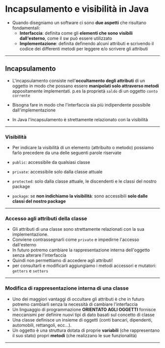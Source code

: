 # Incapsulamento e visibilità in Java

* Quando disegniamo un software ci sono **due aspetti** che risultano fondamentali:
  * **Interfaccia**: definita come gli **elementi che sono visibili dall'esterno**, come il sw può essere utilizzato
  * **Implementazione**: definita definendo alcuni attributi e scrivendo il codice dei differenti metodi per leggere e/o scrivere gli attributi

---

## Incapsulamento

* L'incapsulamento consiste nell'**occultamento degli attributi** di un oggetto in modo che possano essere **manipolati solo attraverso metodi** appositamente implementati. p.es la proprietà `saldo` di un oggetto `conto corrente`

* Bisogna fare in modo che l'interfaccia sia più indipendente possibile dall'implementazione

* In Java l'incapsulamento è strettamente relazionato con la visibilità

---

### Visibilità

* Per indicare la visibilità di un elemento (attribuito o metodo) possiamo farlo precedere da una delle seguenti parole riservate

* `public`: accessibile da qualsiasi classe

* `private`: accessibile solo dalla classe attuale

* `protected`: solo dalla classe attuale, le discendenti e le classi del nostro package

* `package`: se **non indichiamo la visibilità**: sono accessibili **solo dalle classi del nostro package**

---


### Accesso agli attributi della classe

* Gli attributi di una classe sono strettamente relazionati con la sua implementazione. 
* Conviene contrassegnarli come `private` e impedirne l'accesso dall'esterno
* In futuro potremo cambiare la rappresentazione interna dell'oggetto senza alterare l'interfaccia
* Quindi non permettiamo di accedere agli attributi!
* per consultarli e modificarli aggiungiamo i metodi accessori e mutatori:  `getters` e `setters`

---

### Modifica di rappresentazione interna di una classe

* Uno dei maggiori vantaggi di occultare gli attributi è che in futuro potremo cambiarli senza la necessità di cambiare l'interfaccia
* Un linguaggio di programmazione __ORIENTATO AGLI OGGETTI__  fornisce meccanismi per definire nuovi tipi di dato basati sul concetto di classe
* Una classe definisce un insieme di oggetti (conti bancari, dipendenti, automobili, rettangoli, ecc...).
* Un oggetto è una struttura dotata di proprie **variabili** (che rappresentano il suo stato) propri **metodi** (che realizzano le sue funzionalità)

---